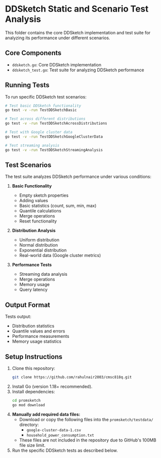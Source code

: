 # DDSketch Static and Scenario Test Analysis

This folder contains the core DDSketch implementation and test suite for analyzing its performance under different scenarios.

## Core Components
- `ddsketch.go`: Core DDSketch implementation
- `ddsketch_test.go`: Test suite for analyzing DDSketch performance

## Running Tests

To run specific DDSketch test scenarios:
```bash
# Test basic DDSketch functionality
go test -v -run TestDDSketchBasic

# Test across different distributions
go test -v -run TestDDSketchAcrossDistributions

# Test with Google cluster data
go test -v -run TestDDSketchGoogleClusterData

# Test streaming analysis
go test -v -run TestDDSketchStreamingAnalysis
```

## Test Scenarios

The test suite analyzes DDSketch performance under various conditions:

1. **Basic Functionality**
   - Empty sketch properties
   - Adding values
   - Basic statistics (count, sum, min, max)
   - Quantile calculations
   - Merge operations
   - Reset functionality

2. **Distribution Analysis**
   - Uniform distribution
   - Normal distribution
   - Exponential distribution
   - Real-world data (Google cluster metrics)

3. **Performance Tests**
   - Streaming data analysis
   - Merge operations
   - Memory usage
   - Query latency

## Output Format
Tests output:
- Distribution statistics
- Quantile values and errors
- Performance measurements
- Memory usage statistics

## Setup Instructions

1. Clone this repository:
   ```sh
   git clone https://github.com/rahulnair2003/cmsc818q.git
   ```
2. Install Go (version 1.18+ recommended).
3. Install dependencies:
   ```sh
   cd promsketch
   go mod download
   ```
4. **Manually add required data files:**
   - Download or copy the following files into the `promsketch/testdata/` directory:
     - `google-cluster-data-1.csv`
     - `household_power_consumption.txt`
   - These files are not included in the repository due to GitHub's 100MB file size limit.
5. Run the specific DDSketch tests as described below. 